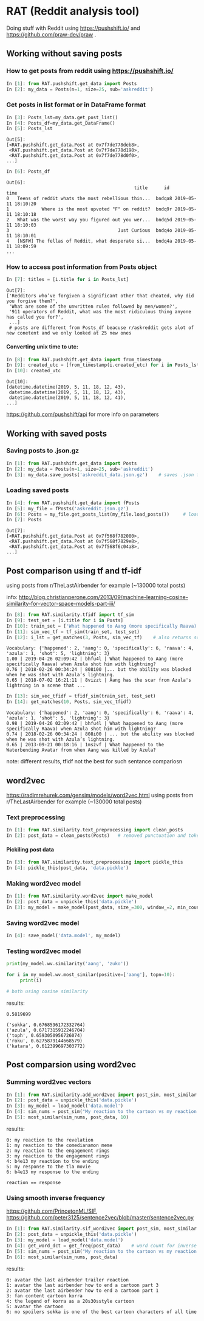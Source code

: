 # RAT (Reddit analysis tool)
Doing stuff with Reddit using https://pushshift.io/ and https://github.com/praw-dev/praw .


## Working without saving posts
### How to get posts from reddit using https://pushshift.io/
```Python
In [1]: from RAT.pushshift.get_data import Posts
In [2]: my_data = Posts(n=1, size=25, sub='askreddit')     
```


### Get posts in list format or in DataFrame format
```Python
In [3]: Posts_lst=my_data.get_post_list()    
In [4]: Posts_df=my_data.get_DataFrame() 
In [5]: Posts_lst 
```

```
Out[5]: 
[<RAT.pushshift.get_data.Post at 0x7f7de778deb8>,
 <RAT.pushshift.get_data.Post at 0x7f7de778d198>,
 <RAT.pushshift.get_data.Post at 0x7f7de778d0f0>,
...]
```

```Python
In [6]: Posts_df   
```

```
Out[6]: 
                                               title      id                time
0   Teens of reddit whats the most rebellious thin...  bndqa8 2019-05-11 18:10:20
1            Where is the most upvoted "F" on reddit?  bndq9r 2019-05-11 18:10:18
2   What was the worst way you figured out you wer...  bndq5d 2019-05-11 18:10:03
3                                        Just Curious  bndq4o 2019-05-11 18:10:01
4   [NSFW] The fellas of Reddit, what desperate si...  bndq4a 2019-05-11 18:09:59
...
```


### How to access post information from Posts object
```Python
In [7]: titles = [i.title for i in Posts_lst]  
```
```
Out[7]: 
['Redditors who’ve forgiven a significant other that cheated, why did you forgive them?',
 'What are some of the unwritten rules followed by men/women?',
 '911 operators of Reddit, what was the most ridiculous thing anyone has called you for?',
 ...]
 # posts are different from Posts_df beacuse r/askreddit gets alot of new conetent and we only looked at 25 new ones
```

#### Converting unix time to utc:
```Python
In [8]: from RAT.pushshift.get_data import from_timestamp 
In [9]: created_utc = [from_timestamp(i.created_utc) for i in Posts_lst] 
In [10]: created_utc 
```
```
Out[10]: 
[datetime.datetime(2019, 5, 11, 18, 12, 43),
 datetime.datetime(2019, 5, 11, 18, 12, 43),
 datetime.datetime(2019, 5, 11, 18, 12, 41),
...]
```

https://github.com/pushshift/api for more info on parameters



## Working with saved posts
### Saving posts to .json.gz
```Python
In [1]: from RAT.pushshift.get_data import Posts
In [2]: my_data = Posts(n=1, size=25, sub='askreddit')
In [3]: my_data.save_posts('askreddit_data.json.gz')    # saves .json from pushshift
```

### Loading saved posts
```Python
In [4]: from RAT.pushshift.get_data import fPosts   
In [5]: my_file = fPosts('askreddit.json.gz')                                                                                                          
In [6]: Posts = my_file.get_posts_list(my_file.load_posts())     # load file and convert it to list of Post objects
In [7]: Posts
```
```
Out[7]: 
[<RAT.pushshift.get_data.Post at 0x7f568f782080>,
 <RAT.pushshift.get_data.Post at 0x7f568f7829e8>,
 <RAT.pushshift.get_data.Post at 0x7f568f6c04a8>,
...]
```


## Post comparison using tf and tf-idf
using posts from r/TheLastAirbender for example (~130000 total posts)

info: http://blog.christianperone.com/2013/09/machine-learning-cosine-similarity-for-vector-space-models-part-iii/
```Python
In [8]: from RAT.similarity.tfidf import tf_sim
In [9]: test_set = [i.title for i in Posts]   
In [10]: train_set = ['What happened to Aang (more specifically Raava) when Azula shot him with lightning?']
In [11]: sim_vec_tf = tf_sim(train_set, test_set)
In [12]: i_lst = get_matches(3, Posts, sim_vec_tf)    # also returns sorted index list
```
```
Vocabulary: {'happened': 2, 'aang': 0, 'specifically': 6, 'raava': 4, 'azula': 1, 'shot': 5, 'lightning': 3}
1.00 | 2019-04-26 02:09:42 | bhfu4l | What happened to Aang (more specifically Raava) when Azula shot him with lightning?
0.76 | 2018-02-26 00:34:24 | 808i00 |... but the ability was blocked when he was shot with Azula’s lightning.
0.65 | 2018-07-02 16:21:11 | 8vizzt | Aang has the scar from Azula's lightning in a scene that ...
```
```Python
In [13]: sim_vec_tfidf = tfidf_sim(train_set, test_set)
In [14]: get_matches(10, Posts, sim_vec_tfidf)
```
```
Vocabulary: {'happened': 2, 'aang': 0, 'specifically': 6, 'raava': 4, 'azula': 1, 'shot': 5, 'lightning': 3}
0.98 | 2019-04-26 02:09:42 | bhfu4l | What happened to Aang (more specifically Raava) when Azula shot him with lightning?
0.74 | 2018-02-26 00:34:24 | 808i00 | ... but the ability was blocked when he was shot with Azula’s lightning.
0.65 | 2013-09-21 00:18:16 | 1mszvf | What happened to the Waterbending Avatar from when Aang was killed by Azula?
```
note: different results, tfidf not the best for such sentance compariosn


## word2vec
https://radimrehurek.com/gensim/models/word2vec.html
using posts from r/TheLastAirbender for example (~130000 total posts)

### Text preprocessing
```Python
In [1]: from RAT.similarity.text_preprocessing import clean_posts   
In [2]: post_data = clean_posts(Posts)   # removed punctuation and tokenized
```
#### Pickiling post data
```Python
In [3]: from RAT.similarity.text_preprocessing import pickle_this
In [4]: pickle_this(post_data, 'data.pickle')
```

### Making word2vec model
```Python
In [1]: from RAT.similarity.word2vec import make_model  
In [2]: post_data = unpickle_this('data.pickle')
In [3]: my_model = make_model(post_data, size_=300, window_=2, min_count_=2, epochs_=5)
```

### Saving word2vec model
```Python
In [4]: save_model('data.model', my_model)
```

### Testing word2vec model
```Python
print(my_model.wv.similarity('aang', 'zuko'))

for i in my_model.wv.most_similar(positive=['aang'], topn=10):
     print(i)

# both using cosine similarity
```
results:
```
0.5819699

('sokka', 0.6768596172332764)
('azula', 0.6717315912246704)
('toph', 0.6593050956726074)
('roku', 0.6275879144668579)
('katara', 0.612399697303772)
```

## Post comparsion using word2vec
### Summing word2vec vectors
```Python
In [1]: from RAT.similarity.add_word2vec import post_sim, most_similar
In [2]: post_data = unpickle_this('data.pickle')
In [3]: my_model = load_model('data.model')
In [4]: sim_nums = post_sim("My reaction to the cartoon vs my reaction to the movie", post_data, my_model)
In [5]: most_similar(sim_nums, post_data, 10)
```
results:
```
0: my reaction to the revelation
1: my reaction to the comedianamon meme
2: my reaction to the engagement rings
3: my reaction to the engagement rings
4: b4e13 my reaction to the ending
5: my response to the tla movie
6: b4e13 my response to the ending

reaction == response
```

### Using smooth inverse frequency
https://github.com/PrincetonML/SIF, 
https://github.com/peter3125/sentence2vec/blob/master/sentence2vec.py

```Python
In [1]: from RAT.similarity.sif_word2vec import post_sim, most_similar   
In [2]: post_data = unpickle_this('data.pickle')
In [3]: my_model = load_model('data.model')
In [4]: get_word_dct = get_freq(post_data)    # word count for inverse frequency
In [5]: sim_nums = post_sim("My reaction to the cartoon vs my reaction to the movie", post_data, my_model, get_word_dct)
In [6]: most_similar(sim_nums, post_data)
```
results:
```
0: avatar the last airbender trailer reaction
1: avatar the last airbender how to end a cartoon part 3
2: avatar the last airbender how to end a cartoon part 1
3: fan content cartoon korra
4: the legend of korra as a 20s30sstyle cartoon
5: avatar the cartoon
6: no spoilers sokka is one of the best cartoon characters of all time
```
